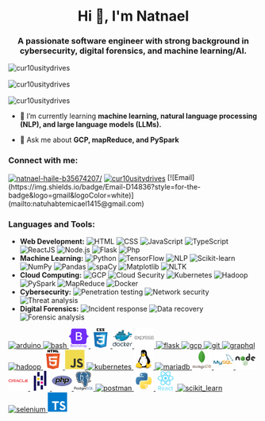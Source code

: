 <h1 align="center">Hi 👋, I'm Natnael</h1>
<h3 align="center">A passionate software engineer with strong background in cybersecurity, digital forensics, and machine learning/AI.</h3>

<p align="left"> <img src="https://komarev.com/ghpvc/?username=cur10usitydrives&label=Profile%20views&color=0e75b6&style=flat" alt="cur10usitydrives" /> </p>

<p><img align="center" src="https://github-readme-stats.vercel.app/api/top-langs?username=cur10usitydrives&show_icons=true&locale=en&layout=compact" alt="cur10usitydrives" /></p>

<p><img align="center" src="https://github-readme-streak-stats.herokuapp.com/?user=cur10usitydrives&" alt="cur10usitydrives" /></p>

- 🌱 I’m currently learning **machine learning, natural language processing (NLP), and large language models (LLMs).**

- 💬 Ask me about **GCP, mapReduce, and PySpark**

<h3 align="left">Connect with me:</h3>
<p align="left">
<a href="https://linkedin.com/in/https://www.linkedin.com/in/natnael-haile-b35674207/" target="blank"><img align="center" src="https://raw.githubusercontent.com/rahuldkjain/github-profile-readme-generator/master/src/images/icons/Social/linked-in-alt.svg" alt="natnael-haile-b35674207/" height="30" width="40" /></a>
<a href="https://www.leetcode.com/cur10usitydrives" target="blank"><img align="center" src="https://raw.githubusercontent.com/rahuldkjain/github-profile-readme-generator/master/src/images/icons/Social/leet-code.svg" alt="cur10usitydrives" height="30" width="40" /></a>
[![Email](https://img.shields.io/badge/Email-D14836?style=for-the-badge&logo=gmail&logoColor=white)](mailto:natuhabtemicael1415@gmail.com)
</p>

<h3 align="left">Languages and Tools:</h3>

- **Web Development:** ![HTML](https://img.shields.io/badge/-HTML-E34F26) ![CSS](https://img.shields.io/badge/-CSS-1572B6) ![JavaScript](https://img.shields.io/badge/-JavaScript-F7DF1E) ![TypeScript](https://img.shields.io/badge/-TypeScript-3178C6) ![ReactJS](https://img.shields.io/badge/-ReactJS-61DAFB) ![Node.js](https://img.shields.io/badge/-Node.js-339933) ![Flask](https://img.shields.io/badge/-Flask-00007A) ![Php](https://img.shields.io/badge/-Php-777BB4)
- **Machine Learning:** ![Python](https://img.shields.io/badge/-Python-3776AB) ![TensorFlow](https://img.shields.io/badge/-TensorFlow-FF6F00) ![NLP](https://img.shields.io/badge/-NLP-red) ![Scikit-learn](https://img.shields.io/badge/-Scikit--learn-F7931E) ![NumPy](https://img.shields.io/badge/-NumPy-013243) ![Pandas](https://img.shields.io/badge/-Pandas-150458) ![spaCy](https://img.shields.io/badge/-spaCy-09A3D5) ![Matplotlib](https://img.shields.io/badge/-Matplotlib-11557C) ![NLTK](https://img.shields.io/badge/-NLTK-39A751)
- **Cloud Computing:** ![GCP](https://img.shields.io/badge/-GCP-4285F4) ![Cloud Security](https://img.shields.io/badge/-Cloud%20Security-605e9e) ![Kubernetes](https://img.shields.io/badge/-Kubernetes-326CE5) ![Hadoop](https://img.shields.io/badge/-Hadoop-66CCFF) ![PySpark](https://img.shields.io/badge/-PySpark-E25A1C) ![MapReduce](https://img.shields.io/badge/-MapReduce-0047BA) ![Docker](https://img.shields.io/badge/-Docker-2496ED)
- **Cybersecurity:** ![Penetration testing](https://img.shields.io/badge/-Penetration%20Testing-blue) ![Network security](https://img.shields.io/badge/-Network%20Security-blue) ![Threat analysis](https://img.shields.io/badge/-Threat%20Analysis-blue)
- **Digital Forensics:** ![Incident response](https://img.shields.io/badge/-Incident%20Response-blue) ![Data recovery](https://img.shields.io/badge/-Data%20Recovery-blue) ![Forensic analysis](https://img.shields.io/badge/-Forensic%20Analysis-blue)

<p align="left"> <a href="https://www.arduino.cc/" target="_blank" rel="noreferrer"> <img src="https://cdn.worldvectorlogo.com/logos/arduino-1.svg" alt="arduino" width="40" height="40"/> </a> <a href="https://www.gnu.org/software/bash/" target="_blank" rel="noreferrer"> <img src="https://www.vectorlogo.zone/logos/gnu_bash/gnu_bash-icon.svg" alt="bash" width="40" height="40"/> </a> <a href="https://getbootstrap.com" target="_blank" rel="noreferrer"> <img src="https://raw.githubusercontent.com/devicons/devicon/master/icons/bootstrap/bootstrap-plain-wordmark.svg" alt="bootstrap" width="40" height="40"/> </a> <a href="https://www.w3schools.com/css/" target="_blank" rel="noreferrer"> <img src="https://raw.githubusercontent.com/devicons/devicon/master/icons/css3/css3-original-wordmark.svg" alt="css3" width="40" height="40"/> </a> <a href="https://www.docker.com/" target="_blank" rel="noreferrer"> <img src="https://raw.githubusercontent.com/devicons/devicon/master/icons/docker/docker-original-wordmark.svg" alt="docker" width="40" height="40"/> </a> <a href="https://expressjs.com" target="_blank" rel="noreferrer"> <img src="https://raw.githubusercontent.com/devicons/devicon/master/icons/express/express-original-wordmark.svg" alt="express" width="40" height="40"/> </a> <a href="https://flask.palletsprojects.com/" target="_blank" rel="noreferrer"> <img src="https://www.vectorlogo.zone/logos/pocoo_flask/pocoo_flask-icon.svg" alt="flask" width="40" height="40"/> </a> <a href="https://cloud.google.com" target="_blank" rel="noreferrer"> <img src="https://www.vectorlogo.zone/logos/google_cloud/google_cloud-icon.svg" alt="gcp" width="40" height="40"/> </a> <a href="https://git-scm.com/" target="_blank" rel="noreferrer"> <img src="https://www.vectorlogo.zone/logos/git-scm/git-scm-icon.svg" alt="git" width="40" height="40"/> </a> <a href="https://graphql.org" target="_blank" rel="noreferrer"> <img src="https://www.vectorlogo.zone/logos/graphql/graphql-icon.svg" alt="graphql" width="40" height="40"/> </a> <a href="https://hadoop.apache.org/" target="_blank" rel="noreferrer"> <img src="https://www.vectorlogo.zone/logos/apache_hadoop/apache_hadoop-icon.svg" alt="hadoop" width="40" height="40"/> </a> <a href="https://www.w3.org/html/" target="_blank" rel="noreferrer"> <img src="https://raw.githubusercontent.com/devicons/devicon/master/icons/html5/html5-original-wordmark.svg" alt="html5" width="40" height="40"/> </a> <a href="https://developer.mozilla.org/en-US/docs/Web/JavaScript" target="_blank" rel="noreferrer"> <img src="https://raw.githubusercontent.com/devicons/devicon/master/icons/javascript/javascript-original.svg" alt="javascript" width="40" height="40"/> </a> <a href="https://kubernetes.io" target="_blank" rel="noreferrer"> <img src="https://www.vectorlogo.zone/logos/kubernetes/kubernetes-icon.svg" alt="kubernetes" width="40" height="40"/> </a> <a href="https://www.linux.org/" target="_blank" rel="noreferrer"> <img src="https://raw.githubusercontent.com/devicons/devicon/master/icons/linux/linux-original.svg" alt="linux" width="40" height="40"/> </a> <a href="https://mariadb.org/" target="_blank" rel="noreferrer"> <img src="https://www.vectorlogo.zone/logos/mariadb/mariadb-icon.svg" alt="mariadb" width="40" height="40"/> </a> <a href="https://www.mongodb.com/" target="_blank" rel="noreferrer"> <img src="https://raw.githubusercontent.com/devicons/devicon/master/icons/mongodb/mongodb-original-wordmark.svg" alt="mongodb" width="40" height="40"/> </a> <a href="https://www.mysql.com/" target="_blank" rel="noreferrer"> <img src="https://raw.githubusercontent.com/devicons/devicon/master/icons/mysql/mysql-original-wordmark.svg" alt="mysql" width="40" height="40"/> </a> <a href="https://nodejs.org" target="_blank" rel="noreferrer"> <img src="https://raw.githubusercontent.com/devicons/devicon/master/icons/nodejs/nodejs-original-wordmark.svg" alt="nodejs" width="40" height="40"/> </a> <a href="https://www.oracle.com/" target="_blank" rel="noreferrer"> <img src="https://raw.githubusercontent.com/devicons/devicon/master/icons/oracle/oracle-original.svg" alt="oracle" width="40" height="40"/> </a> <a href="https://pandas.pydata.org/" target="_blank" rel="noreferrer"> <img src="https://raw.githubusercontent.com/devicons/devicon/2ae2a900d2f041da66e950e4d48052658d850630/icons/pandas/pandas-original.svg" alt="pandas" width="40" height="40"/> </a> <a href="https://www.php.net" target="_blank" rel="noreferrer"> <img src="https://raw.githubusercontent.com/devicons/devicon/master/icons/php/php-original.svg" alt="php" width="40" height="40"/> </a> <a href="https://www.postgresql.org" target="_blank" rel="noreferrer"> <img src="https://raw.githubusercontent.com/devicons/devicon/master/icons/postgresql/postgresql-original-wordmark.svg" alt="postgresql" width="40" height="40"/> </a> <a href="https://postman.com" target="_blank" rel="noreferrer"> <img src="https://www.vectorlogo.zone/logos/getpostman/getpostman-icon.svg" alt="postman" width="40" height="40"/> </a> <a href="https://www.python.org" target="_blank" rel="noreferrer"> <img src="https://raw.githubusercontent.com/devicons/devicon/master/icons/python/python-original.svg" alt="python" width="40" height="40"/> </a> <a href="https://reactjs.org/" target="_blank" rel="noreferrer"> <img src="https://raw.githubusercontent.com/devicons/devicon/master/icons/react/react-original-wordmark.svg" alt="react" width="40" height="40"/> </a> <a href="https://scikit-learn.org/" target="_blank" rel="noreferrer"> <img src="https://upload.wikimedia.org/wikipedia/commons/0/05/Scikit_learn_logo_small.svg" alt="scikit_learn" width="40" height="40"/> </a> <a href="https://www.selenium.dev" target="_blank" rel="noreferrer"> <img src="https://raw.githubusercontent.com/detain/svg-logos/780f25886640cef088af994181646db2f6b1a3f8/svg/selenium-logo.svg" alt="selenium" width="40" height="40"/> </a> <a href="https://www.typescriptlang.org/" target="_blank" rel="noreferrer"> <img src="https://raw.githubusercontent.com/devicons/devicon/master/icons/typescript/typescript-original.svg" alt="typescript" width="40" height="40"/> </a> </p>


<!---
cur10usityDrives/cur10usityDrives is a ✨ special ✨ repository because its `README.md` (this file) appears on your GitHub profile.
You can click the Preview link to take a look at your changes.
--->

